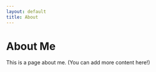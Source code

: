 ```yaml
---
layout: default
title: About
---
```


# About Me
This is a page about me. (You can add more content here!)
